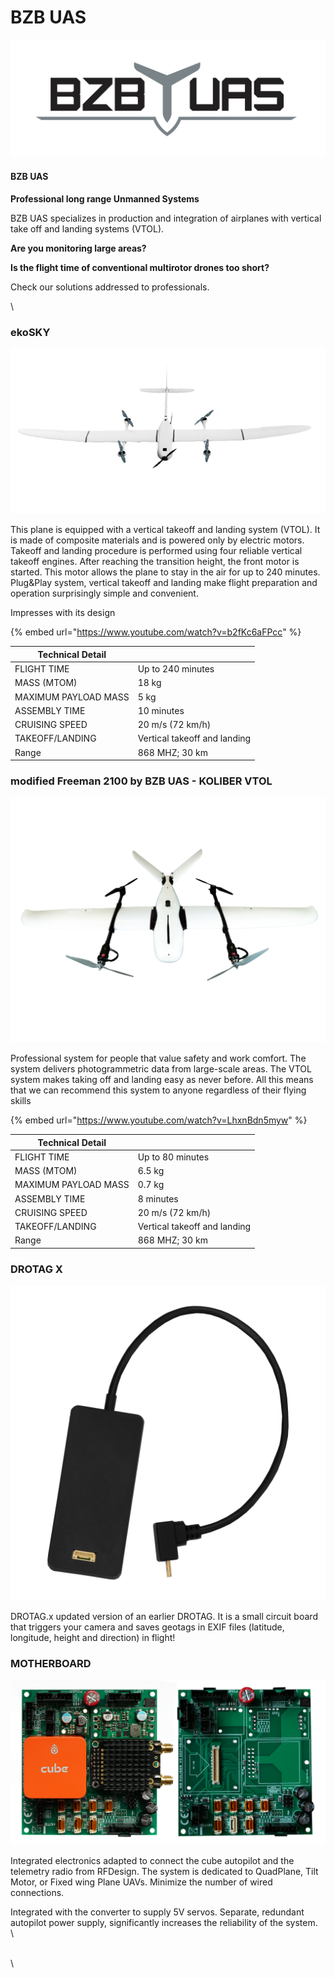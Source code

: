# BZB UAS

![](<../../.gitbook/assets/bzb uas logo.png>)

#### **BZB UAS**

**Professional long range Unmanned Systems**

BZB UAS specializes in production and integration of airplanes with vertical take off and landing systems (VTOL).

**Are you monitoring large areas?**&#x20;

**Is the flight time of conventional multirotor drones too short?**

Check our solutions addressed to professionals.

\


### **ekoSKY**

![](../../.gitbook/assets/ekosky.png)

This plane is equipped with a vertical takeoff and landing system (VTOL). It is made of composite materials and is powered only by electric motors. Takeoff and landing procedure is performed using four reliable vertical takeoff engines. After reaching the transition height, the front motor is started. This motor allows the plane to stay in the air for up to 240 minutes. Plug\&Play system, vertical takeoff and landing make flight preparation and operation surprisingly simple and convenient.

Impresses with its design

{% embed url="https://www.youtube.com/watch?v=b2fKc6aFPcc" %}

| Technical Detail     |                              |
| -------------------- | ---------------------------- |
| FLIGHT TIME          | Up to 240 minutes            |
| MASS (MTOM)          | 18 kg                        |
| MAXIMUM PAYLOAD MASS | 5 kg                         |
| ASSEMBLY TIME        | 10 minutes                   |
| CRUISING SPEED       | 20 m/s (72 km/h)             |
| TAKEOFF/LANDING      | Vertical takeoff and landing |
| Range                | 868 MHZ; 30 km               |

###

### **modified Freeman 2100 by BZB UAS - KOLIBER VTOL**

![](<../../.gitbook/assets/freeman 2100.png>)

Professional system for people that value safety and work comfort. The system delivers photogrammetric data from large-scale areas. The VTOL system makes taking off and landing easy as never before. All this means that we can recommend this system to anyone regardless of their flying skills

{% embed url="https://www.youtube.com/watch?v=LhxnBdn5myw" %}

| **Technical Detail** |                              |
| -------------------- | ---------------------------- |
| FLIGHT TIME          | Up to 80 minutes             |
| MASS (MTOM)          | 6.5 kg                       |
| MAXIMUM PAYLOAD MASS | 0.7 kg                       |
| ASSEMBLY TIME        | 8 minutes                    |
| CRUISING SPEED       | 20 m/s (72 km/h)             |
| TAKEOFF/LANDING      | Vertical takeoff and landing |
| Range                | 868 MHZ; 30 km               |

###

### **DROTAG X**

![](<../../.gitbook/assets/drotag x .png>)

DROTAG.x updated version of an earlier DROTAG. It is a small circuit board that triggers your camera and saves geotags in EXIF files (latitude, longitude, height and direction) in flight!

###

### **MOTHERBOARD** 

![](<../../.gitbook/assets/carrier board BZB UAS.. .png>)

Integrated electronics adapted to connect the cube autopilot and the telemetry radio from RFDesign. The system is dedicated to QuadPlane, Tilt Motor, or Fixed wing Plane UAVs. Minimize the number of wired connections.

Integrated with the converter to supply 5V servos. Separate, redundant autopilot power supply, significantly increases the reliability of the system.\
\


\
\

